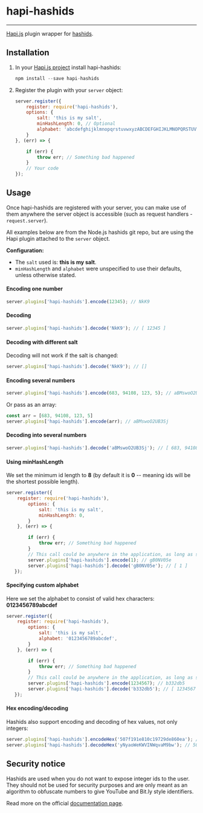 # hapi-hashids

-------

[Hapi.js](http://hapijs.com/) plugin wrapper for [hashids](https://github.com/ivanakimov/hashids.node.js).

Installation
-------

1. In your [Hapi.js project](http://hapijs.com/tutorials) install hapi-hashids:
   ```javascript
   npm install --save hapi-hashids
   ```
2. Register the plugin with your `server` object:
   ```javascript
   server.register({
       register: require('hapi-hashids'),
       options: {
           salt: 'this is my salt',
           minHashLength: 0, // Optional
           alphabet: 'abcdefghijklmnopqrstuvwxyzABCDEFGHIJKLMNOPQRSTUVWXYZ1234567890', // Optional
       }
   }, (err) => {
   
       if (err) {
           throw err; // Something bad happened
       }
       // Your code
   });
   ```

Usage
-------

Once hapi-hashids are registered with your server, you can make use of them anywhere the server object is accessible (such as request handlers - `request.server`).

All examples below are from the Node.js hashids git repo, but are using the Hapi plugin attached to the `server` object.

**Configuration:**
* The `salt` used is: **this is my salt**. 
* `minHashLength` and `alphabet` were unspecified to use their defaults, unless otherwise stated.

#### Encoding one number

```javascript
server.plugins['hapi-hashids'].encode(12345); // NkK9
```

#### Decoding

```javascript
server.plugins['hapi-hashids'].decode('NkK9'); // [ 12345 ]
```

#### Decoding with different salt

Decoding will not work if the salt is changed:
```javascript
server.plugins['hapi-hashids'].decode('NkK9'); // []
```

#### Encoding several numbers

```javascript
server.plugins['hapi-hashids'].encode(683, 94108, 123, 5); // aBMswoO2UB3Sj
```

Or pass as an array:

```javascript
const arr = [683, 94108, 123, 5]
server.plugins['hapi-hashids'].encode(arr); // aBMswoO2UB3Sj
```

#### Decoding into several numbers

```javascript
server.plugins['hapi-hashids'].decode('aBMswoO2UB3Sj'); // [ 683, 94108, 123, 5 ]
```

#### Using minHashLength

We set the minimum id length to **8** (by default it is **0** -- meaning ids will be the shortest possible length).

```javascript
server.register({
    register: require('hapi-hashids'),
        options: {
            salt: 'this is my salt',
            minHashLength: 0,
        }
    }, (err) => {

        if (err) {
            throw err; // Something bad happened
        }
        // This call could be anywhere in the application, as long as server is accessible.
        server.plugins['hapi-hashids'].encode(1); // gB0NV05e
        server.plugins['hapi-hashids'].decode('gB0NV05e'); // [ 1 ]
   });
```

#### Specifying custom alphabet

Here we set the alphabet to consist of valid hex characters: **0123456789abcdef**

```javascript
server.register({
    register: require('hapi-hashids'),
        options: {
            salt: 'this is my salt',
            alphabet: '0123456789abcdef',
        }
    }, (err) => {

        if (err) {
            throw err; // Something bad happened
        }
        // This call could be anywhere in the application, as long as server is accessible.
        server.plugins['hapi-hashids'].encode(1234567); // b332db5
        server.plugins['hapi-hashids'].decode('b332db5'); // [ 1234567 ]
   });
```

#### Hex encoding/decoding

Hashids also support encoding and decoding of hex values, not only integers:

```javascript
server.plugins['hapi-hashids'].encodeHex('507f191e810c19729de860ea'); // yNyaoWeKWVINWqvaM9bw
server.plugins['hapi-hashids'].decodeHex('yNyaoWeKWVINWqvaM9bw'); // 507f191e810c19729de860ea
```

Security notice
-------
Hashids are used when you do not want to expose integer ids to the user. They should not be used for security purposes and are only meant as an algorithm to obfuscate numbers to give YouTube and Bit.ly style identifiers.

Read more on the official [documentation page](http://hashids.org/node-js/).
